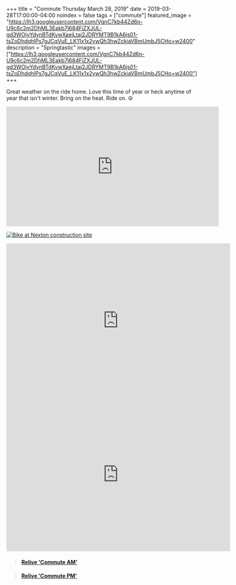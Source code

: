 +++
title =  "Commute Thursday March 28, 2019"
date = 2019-03-28T17:00:00-04:00
noindex = false
tags = ["commute"]
featured_image = "https://lh3.googleusercontent.com/VgnC7kb44Zd6n-U9c6c2m2DhML3Eakb7l684FiZXJUL-gd3WOjyYdynBTdKvwXaejLtaj2JDRYMT9B1kA6js01-tsZoDhdqhlPs7gJCqVuE_LK11x1x2ywQh3hwZckiaVBmUmbJ5CHo=w2400"
description = "Springtastic"
images = ["https://lh3.googleusercontent.com/VgnC7kb44Zd6n-U9c6c2m2DhML3Eakb7l684FiZXJUL-gd3WOjyYdynBTdKvwXaejLtaj2JDRYMT9B1kA6js01-tsZoDhdqhlPs7gJCqVuE_LK11x1x2ywQh3hwZckiaVBmUmbJ5CHo=w2400"]
+++

Great weather on the ride home. Love this time of year or heck anytime of year that isn't winter. Bring on the heat. Ride on. ☮

<iframe width="560" height="315" src="https://www.youtube.com/embed/fSg26AjJ-bc" frameborder="0" allow="accelerometer; autoplay; encrypted-media; gyroscope; picture-in-picture" allowfullscreen></iframe>

[![Bike at Nexton construction site](https://lh3.googleusercontent.com/P7j_G-eEAGMfuKUXflSbsusXvP-ruUEzqdG2KYas0dPEalQAoVou7vzZW3KBtWNg6d3Twa0vg3wJeT4zHOjPcBW8fWkvsYJ_-fiRFaf24VK7mWFeEc7OsqIfRwt-qKkX1rNedC8MPc8=w2400)](https://lh3.googleusercontent.com/P7j_G-eEAGMfuKUXflSbsusXvP-ruUEzqdG2KYas0dPEalQAoVou7vzZW3KBtWNg6d3Twa0vg3wJeT4zHOjPcBW8fWkvsYJ_-fiRFaf24VK7mWFeEc7OsqIfRwt-qKkX1rNedC8MPc8=w2400)

<iframe height='405' width='590' frameborder='0' allowtransparency='true' scrolling='no' src='https://www.strava.com/activities/2246461734/embed/11f9ad22cd724c8fa41efaabc30b30a707d0cafb'></iframe>

<iframe height='405' width='590' frameborder='0' allowtransparency='true' scrolling='no' src='https://www.strava.com/activities/2247930055/embed/64370802865c15a12c2fb01b523d3e648525d7f9'></iframe>

<blockquote class="embedly-card" data-card-controls="0" data-card-key="f1631a41cb254ca5b035dc5747a5bd75"><h4><a href="https://www.relive.cc/view/2246461734?r=embed-site">Relive 'Commute AM'</a></h4></blockquote>
        <script async src="https://cdn.embedly.com/widgets/platform.js" charset="UTF-8"></script>

<blockquote class="embedly-card" data-card-controls="0" data-card-key="f1631a41cb254ca5b035dc5747a5bd75"><h4><a href="https://www.relive.cc/view/2247930055?r=embed-site">Relive 'Commute PM'</a></h4></blockquote>
        <script async src="https://cdn.embedly.com/widgets/platform.js" charset="UTF-8"></script>
